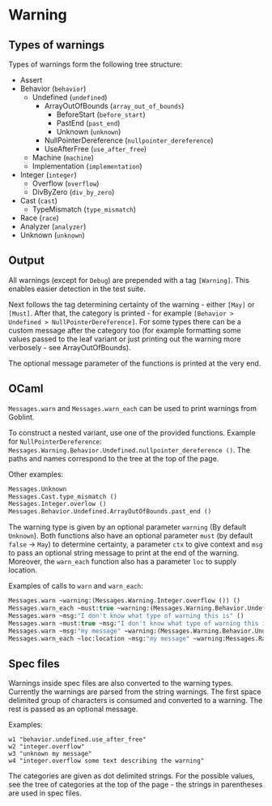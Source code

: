 # Warning

## Types of warnings

Types of warnings form the following tree structure:

- Assert
- Behavior (`behavior`)
    - Undefined (`undefined`)
        - ArrayOutOfBounds (`array_out_of_bounds`)
            - BeforeStart (`before_start`)
            - PastEnd (`past_end`)
            - Unknown (`unknown`)
        - NullPointerDereference (`nullpointer_dereference`)
        - UseAfterFree (`use_after_free`)
    - Machine (`machine`)
    - Implementation (`implementation`)
- Integer (`integer`)
    - Overflow (`overflow`)
    - DivByZero (`div_by_zero`)
- Cast (`cast`)
    - TypeMismatch (`type_mismatch`)
- Race (`race`)
- Analyzer (`analyzer`)
- Unknown (`unknown`)

## Output

All warnings (except for `Debug`) are prepended with a tag `[Warning]`. This
enables easier detection in the test suite.

Next follows the tag determining certainty of the warning - either `[May]` or
`[Must]`.  After that, the category is printed - for example `[Behavior > Undefined > NullPointerDereference]`. For some types there can be a custom
message after the category too (for example formatting some values passed to the
leaf variant or just printing out the warning more verbosely - see
ArrayOutOfBounds).

The optional message parameter of the functions is printed at the very end.

## OCaml

`Messages.warn` and `Messages.warn_each` can be used to print warnings from Goblint.

To construct a nested variant, use one of the provided functions. Example for
`NullPointerDereference`:
`Messages.Warning.Behavior.Undefined.nullpointer_dereference ()`. The paths and
names correspond to the tree at the top of the page.

Other examples:

```ocaml
Messages.Unknown
Messages.Cast.type_mismatch ()
Messages.Integer.overlow ()
Messages.Behavior.Undefined.ArrayOutOfBounds.past_end ()
```

The warning type is given by an optional parameter `warning` (By default
`Unknown`). Both functions also have an optional parameter `must` (by default
`false` -> `May`) to determine certainty, a parameter `ctx` to give context and
`msg` to pass an optional string message to print at the end of the warning.
Moreover, the `warn_each` function also has a parameter `loc` to supply location.

Examples of calls to `warn` and `warn_each`:

```ocaml
Messages.warn ~warning:(Messages.Warning.Integer.overflow ()) ()
Messages.warn_each ~must:true ~warning:(Messages.Warning.Behavior.Undefined.nullpointer_dereference ()) ()
Messages.warn ~msg:"I don't know what type of warning this is" ()
Messages.warn ~must:true ~msg:"I don't know what type of warning this is" ()
Messages.warn ~msg:"my message" ~warning:(Messages.Warning.Behavior.Undefined.nullpointer_dereference ()) ()
Messages.warn_each ~loc:location ~msg:"my message" ~warning:Messages.Race ()
```

## Spec files

Warnings inside spec files are also converted to the warning types. Currently
the warnings are parsed from the string warnings. The first space delimited
group of characters is consumed and converted to a warning. The rest is passed
as an optional message.

Examples:

```
w1 "behavior.undefined.use_after_free"
w2 "integer.overflow"
w3 "unknown my message"
w4 "integer.overflow some text describing the warning"
```

The categories are given as dot delimited strings. For the possible values, see
the tree of categories at the top of the page - the strings in parentheses are
used in spec files.
